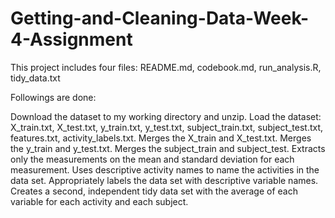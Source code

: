 # Getting-and-Cleaning-Data-Week-4-Assignment
This project includes four files: README.md, codebook.md, run_analysis.R, tidy_data.txt

Followings are done:

Download the dataset to my working directory and unzip.
Load the dataset: X_train.txt, X_test.txt, y_train.txt, y_test.txt, subject_train.txt, subject_test.txt, features.txt, activity_labels.txt.
Merges the X_train and X_test.txt.
Merges the y_train and y_test.txt.
Merges the subject_train and subject_test.
Extracts only the measurements on the mean and standard deviation for each measurement.
Uses descriptive activity names to name the activities in the data set.
Appropriately labels the data set with descriptive variable names.
Creates a second, independent tidy data set with the average of each variable for each activity and each subject.
